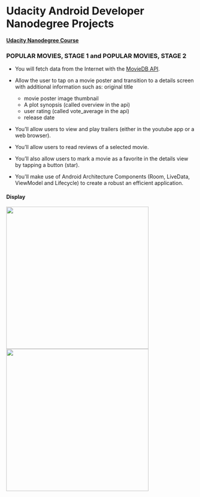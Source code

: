 # Udacity Android Developer Nanodegree Projects

**[Udacity Nanodegree Course](https://in.udacity.com/course/android-developer-nanodegree-by-google--nd801)**

### POPULAR MOVIES, STAGE 1 and POPULAR MOVIES, STAGE 2

- You will fetch data from the Internet with the [MovieDB API](https://www.themoviedb.org/).

* Allow the user to tap on a movie poster and transition to a details screen with additional information such as:
  original title

  - movie poster image thumbnail
  - A plot synopsis (called overview in the api)
  - user rating (called vote_average in the api)
  - release date

* You’ll allow users to view and play trailers (either in the youtube app or a web browser).
* You’ll allow users to read reviews of a selected movie.
* You’ll also allow users to mark a movie as a favorite in the details view by tapping a button (star).
* You'll make use of Android Architecture Components (Room, LiveData, ViewModel and Lifecycle) to create a robust an efficient application.

#### Display

<img src="/screenshots/1.jpg" width="380"/> 
<img src="/screenshots/2.jpg" width="380"/>
